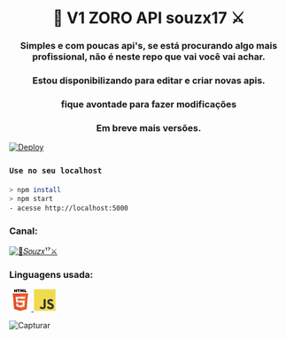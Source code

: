 <h1 align="center">🤺 V1 ZORO API souzx17 ⚔️</h1>
<h3 align="center">Simples e com poucas api's, se está procurando algo mais profissional, não é neste repo que vai você vai achar.</h3>
<h3 align="center">Estou disponibilizando para editar e criar novas apis.</h3>
<h3 align="center">fique avontade para fazer modificações</h3>
<h3 align="center">Em breve mais versões.</h3>


[![Deploy](https://www.herokucdn.com/deploy/button.svg)](https://heroku.com/deploy?template=https://github.com/souzx17/zoroapiv1.git)

### `Use no seu localhost` 
```bash
> npm install
> npm start
- acesse http://localhost:5000
```

<h3 align="left">Canal:</h3>
<p align="left">
<a href="https://www.youtube.com/channel/UCuPDT12LqEQy_VRIczBBy6A" target="blank"><img align="center" src="https://raw.githubusercontent.com/rahuldkjain/github-profile-readme-generator/master/src/images/icons/Social/youtube.svg" alt="🤺𝑆𝑜𝑢𝑧𝑥¹⁷⚔️" height="30" width="40" /></a>
</p>

<h3 align="left">Linguagens usada:</h3>
<p align="left"> <a href="https://www.w3.org/html/" target="_blank" rel="noreferrer"> <img src="https://raw.githubusercontent.com/devicons/devicon/master/icons/html5/html5-original-wordmark.svg" alt="html5" width="40" height="40"/> </a> <a href="https://developer.mozilla.org/en-US/docs/Web/JavaScript" target="_blank" rel="noreferrer"> <img src="https://raw.githubusercontent.com/devicons/devicon/master/icons/javascript/javascript-original.svg" alt="javascript" width="40" height="40"/> </a> </p>


![Capturar](https://user-images.githubusercontent.com/109921888/184555659-c7aa4db2-81fa-4dd3-942d-74b41e5b9757.PNG)
